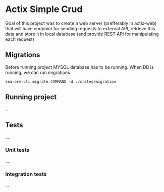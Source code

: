 # Actix Simple Crud

Goal of this project was to create a web server (prefferably in actix-web)
that will have endpoint for sending requests to external API, retrieve this data
and store it in local database (and provide REST API for manipulating each request)

## Migrations

Before running project MYSQL database has to be running.
When DB is running, we can run migrations

```shell
sea-orm-cli migrate COMMAND -d ./crates/migration
```

## Running project

..

## Tests

...

### Unit tests

...

### Integration tests

...
